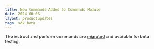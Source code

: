 ```yaml
---
title: New Commands Added to Commands Module
date: 2024-06-03
layout: productupdates
tags: sdk beta
---
```


The instruct and perform commands are [migrated](/product-updates/commands-module/#progress) and available for beta testing.
